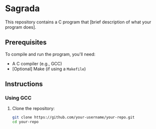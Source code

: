 # Sagrada

This repository contains a C program that [brief description of what your program does].

## Prerequisites

To compile and run the program, you'll need:

- A C compiler (e.g., GCC)
- [Optional] Make (if using a `Makefile`)

## Instructions

### **Using GCC**
1. Clone the repository:
   ```bash
   git clone https://github.com/your-username/your-repo.git
   cd your-repo
